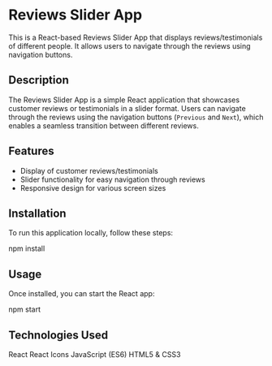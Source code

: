 # Reviews Slider App

This is a React-based Reviews Slider App that displays reviews/testimonials of different people. It allows users to navigate through the reviews using navigation buttons.

## Description

The Reviews Slider App is a simple React application that showcases customer reviews or testimonials in a slider format. Users can navigate through the reviews using the navigation buttons (`Previous` and `Next`), which enables a seamless transition between different reviews.

## Features

- Display of customer reviews/testimonials
- Slider functionality for easy navigation through reviews
- Responsive design for various screen sizes

## Installation

To run this application locally, follow these steps:

npm install

## Usage

Once installed, you can start the React app:

npm start

## Technologies Used

React
React Icons
JavaScript (ES6)
HTML5 & CSS3
